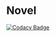 # Novel

[![Codacy Badge](https://api.codacy.com/project/badge/Grade/13397659c27b4fec8be5d1fbec578058)](https://app.codacy.com/gh/jelszo-co/novel?utm_source=github.com&utm_medium=referral&utm_content=jelszo-co/novel&utm_campaign=Badge_Grade_Dashboard)